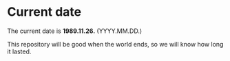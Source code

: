 # Current date

The current date is **1989.11.26.** (YYYY.MM.DD.)

This repository will be good when the world ends, so we will know how long it lasted.